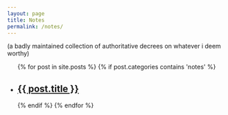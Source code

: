 ```yaml
---
layout: page
title: Notes
permalink: /notes/
---
```


(a badly maintained collection of authoritative decrees on whatever i deem worthy)

  <ul class="post-list">
    {% for post in site.posts %}
      {% if post.categories contains 'notes' %}
      <li>
<!--         <span class="post-meta">{{ post.date | date: "%b %-d, %Y" }}</span>
 -->
        <h2>
          <a class="post-link" href="{{ post.url | prepend: site.baseurl }}">{{ post.title }}</a>
        </h2>
      </li>
      {% endif %}
    {% endfor %}
  </ul>

